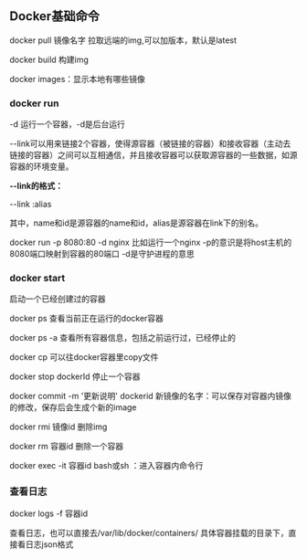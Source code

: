 ## Docker基础命令

docker pull 镜像名字 拉取远端的img,可以加版本，默认是latest

docker build 构建img

docker images：显示本地有哪些镜像

### docker run

 -d 运行一个容器，-d是后台运行

--link可以用来链接2个容器，使得源容器（被链接的容器）和接收容器（主动去链接的容器）之间可以互相通信，并且接收容器可以获取源容器的一些数据，如源容器的环境变量。

**--link的格式：**

--link <name or id>:alias

其中，name和id是源容器的name和id，alias是源容器在link下的别名。

docker run -p 8080:80 -d nginx 比如运行一个nginx -p的意识是将host主机的8080端口映射到容器的80端口  -d是守护进程的意思



### docker start

 启动一个已经创建过的容器

docker ps  查看当前正在运行的docker容器

docker ps -a 查看所有容器信息，包括之前运行过，已经停止的

docker cp 可以往docker容器里copy文件

docker stop dockerId  停止一个容器

docker commit -m '更新说明'  dockerid  新镜像的名字：可以保存对容器内镜像的修改，保存后会生成个新的image

docker rmi 镜像id  删除img

docker rm 容器id  删除一个容器

docker exec -it 容器id bash或sh ：进入容器内命令行

### 查看日志

docker logs -f  容器id

查看日志，也可以直接去/var/lib/docker/containers/ 具体容器挂载的目录下，直接看日志json格式